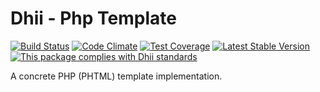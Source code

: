 # Dhii - Php Template

[![Build Status](https://travis-ci.org/dhii/php-template.svg?branch=master)](https://travis-ci.org/dhii/php-template)
[![Code Climate](https://codeclimate.com/github/Dhii/php-template/badges/gpa.svg)](https://codeclimate.com/github/Dhii/php-template)
[![Test Coverage](https://codeclimate.com/github/Dhii/php-template/badges/coverage.svg)](https://codeclimate.com/github/Dhii/php-template/coverage)
[![Latest Stable Version](https://poser.pugx.org/dhii/php-template/version)](https://packagist.org/packages/dhii/php-template)
[![This package complies with Dhii standards](https://img.shields.io/badge/Dhii-Compliant-green.svg?style=flat-square)][Dhii]

A concrete PHP (PHTML) template implementation.

[Dhii]: https://github.com/Dhii/dhii
